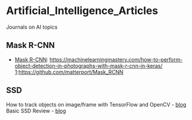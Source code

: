 # Artificial_Intelligence_Articles
Journals on AI topics

## Mask R-CNN
* [Mask R-CNN][1]:
https://machinelearningmastery.com/how-to-perform-object-detection-in-photographs-with-mask-r-cnn-in-keras/
[1]:https://github.com/matterport/Mask_RCNN
## SSD
How to track objects on image/frame with TensorFlow and OpenCV - [blog][1]
Basic SSD Review - [blog][2]

[1]:https://medium.com/hal24k-techblog/how-to-track-objects-in-the-real-world-with-tensorflow-sort-and-opencv-a64d9564ccb1
[2]:https://towardsdatascience.com/review-ssd-single-shot-detector-object-detection-851a94607d11
